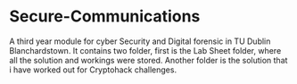 # Secure-Communications

A third year module for cyber Security and Digital forensic in TU Dublin Blanchardstown.
It contains two folder, first is the Lab Sheet folder, where all the solution and workings were stored.
Another folder is the solution that i have worked out for Cryptohack challenges.
